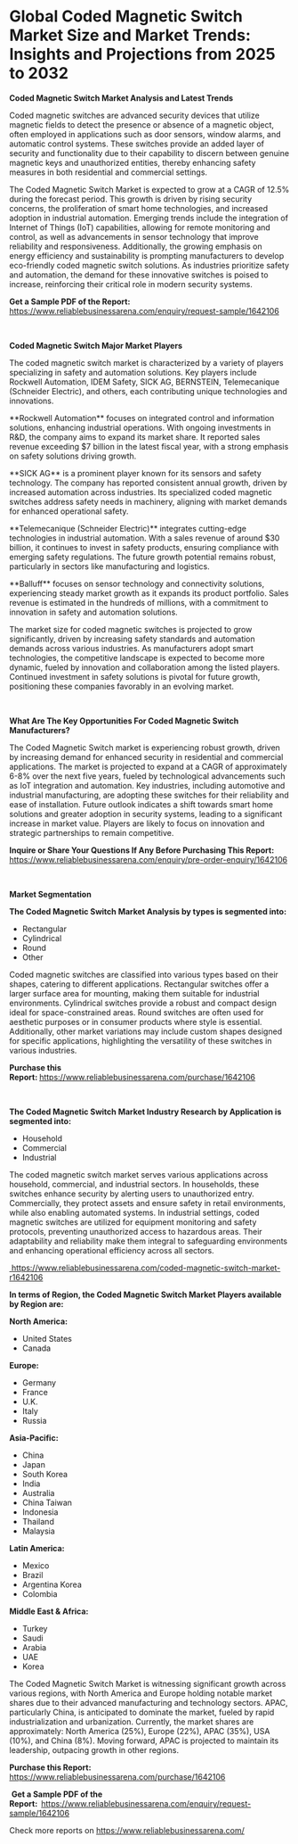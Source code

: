 <p><h1>Global Coded Magnetic Switch Market Size and Market Trends: Insights and Projections from 2025 to 2032</h1></p><p><strong>Coded Magnetic Switch Market Analysis and Latest Trends</strong></p>
<p><p>Coded magnetic switches are advanced security devices that utilize magnetic fields to detect the presence or absence of a magnetic object, often employed in applications such as door sensors, window alarms, and automatic control systems. These switches provide an added layer of security and functionality due to their capability to discern between genuine magnetic keys and unauthorized entities, thereby enhancing safety measures in both residential and commercial settings.</p><p>The Coded Magnetic Switch Market is expected to grow at a CAGR of 12.5% during the forecast period. This growth is driven by rising security concerns, the proliferation of smart home technologies, and increased adoption in industrial automation. Emerging trends include the integration of Internet of Things (IoT) capabilities, allowing for remote monitoring and control, as well as advancements in sensor technology that improve reliability and responsiveness. Additionally, the growing emphasis on energy efficiency and sustainability is prompting manufacturers to develop eco-friendly coded magnetic switch solutions. As industries prioritize safety and automation, the demand for these innovative switches is poised to increase, reinforcing their critical role in modern security systems.</p></p>
<p><strong>Get a Sample PDF of the Report:&nbsp;</strong> <a href="https://www.reliablebusinessarena.com/enquiry/request-sample/1642106?utm_campaign=2748&utm_medium=2&utm_source=Github&utm_content=ia&utm_term=22022025&utm_id=coded-magnetic-switch">https://www.reliablebusinessarena.com/enquiry/request-sample/1642106</a></p>
<p>&nbsp;</p>
<p><strong>Coded Magnetic Switch Major Market Players</strong></p>
<p><p>The coded magnetic switch market is characterized by a variety of players specializing in safety and automation solutions. Key players include Rockwell Automation, IDEM Safety, SICK AG, BERNSTEIN, Telemecanique (Schneider Electric), and others, each contributing unique technologies and innovations.</p><p>**Rockwell Automation** focuses on integrated control and information solutions, enhancing industrial operations. With ongoing investments in R&D, the company aims to expand its market share. It reported sales revenue exceeding $7 billion in the latest fiscal year, with a strong emphasis on safety solutions driving growth.</p><p>**SICK AG** is a prominent player known for its sensors and safety technology. The company has reported consistent annual growth, driven by increased automation across industries. Its specialized coded magnetic switches address safety needs in machinery, aligning with market demands for enhanced operational safety.</p><p>**Telemecanique (Schneider Electric)** integrates cutting-edge technologies in industrial automation. With a sales revenue of around $30 billion, it continues to invest in safety products, ensuring compliance with emerging safety regulations. The future growth potential remains robust, particularly in sectors like manufacturing and logistics.</p><p>**Balluff** focuses on sensor technology and connectivity solutions, experiencing steady market growth as it expands its product portfolio. Sales revenue is estimated in the hundreds of millions, with a commitment to innovation in safety and automation solutions.</p><p>The market size for coded magnetic switches is projected to grow significantly, driven by increasing safety standards and automation demands across various industries. As manufacturers adopt smart technologies, the competitive landscape is expected to become more dynamic, fueled by innovation and collaboration among the listed players. Continued investment in safety solutions is pivotal for future growth, positioning these companies favorably in an evolving market.</p></p>
<p>&nbsp;</p>
<p><strong>What Are The Key Opportunities For Coded Magnetic Switch Manufacturers?</strong></p>
<p><p>The Coded Magnetic Switch market is experiencing robust growth, driven by increasing demand for enhanced security in residential and commercial applications. The market is projected to expand at a CAGR of approximately 6-8% over the next five years, fueled by technological advancements such as IoT integration and automation. Key industries, including automotive and industrial manufacturing, are adopting these switches for their reliability and ease of installation. Future outlook indicates a shift towards smart home solutions and greater adoption in security systems, leading to a significant increase in market value. Players are likely to focus on innovation and strategic partnerships to remain competitive.</p></p>
<p><strong>Inquire or Share Your Questions If Any Before Purchasing This Report:</strong> <a href="https://www.reliablebusinessarena.com/enquiry/pre-order-enquiry/1642106?utm_campaign=2748&utm_medium=2&utm_source=Github&utm_content=ia&utm_term=22022025&utm_id=coded-magnetic-switch">https://www.reliablebusinessarena.com/enquiry/pre-order-enquiry/1642106</a></p>
<p>&nbsp;</p>
<p><strong>Market Segmentation</strong></p>
<p><strong>The Coded Magnetic Switch Market Analysis by types is segmented into:</strong></p>
<p><ul><li>Rectangular</li><li>Cylindrical</li><li>Round</li><li>Other</li></ul></p>
<p><p>Coded magnetic switches are classified into various types based on their shapes, catering to different applications. Rectangular switches offer a larger surface area for mounting, making them suitable for industrial environments. Cylindrical switches provide a robust and compact design ideal for space-constrained areas. Round switches are often used for aesthetic purposes or in consumer products where style is essential. Additionally, other market variations may include custom shapes designed for specific applications, highlighting the versatility of these switches in various industries.</p></p>
<p><strong>Purchase this Report:&nbsp;</strong><a href="https://www.reliablebusinessarena.com/purchase/1642106?utm_campaign=2748&utm_medium=2&utm_source=Github&utm_content=ia&utm_term=22022025&utm_id=coded-magnetic-switch">https://www.reliablebusinessarena.com/purchase/1642106</a></p>
<p>&nbsp;</p>
<p><strong>The Coded Magnetic Switch Market Industry Research by Application is segmented into:</strong></p>
<p><ul><li>Household</li><li>Commercial</li><li>Industrial</li></ul></p>
<p><p>The coded magnetic switch market serves various applications across household, commercial, and industrial sectors. In households, these switches enhance security by alerting users to unauthorized entry. Commercially, they protect assets and ensure safety in retail environments, while also enabling automated systems. In industrial settings, coded magnetic switches are utilized for equipment monitoring and safety protocols, preventing unauthorized access to hazardous areas. Their adaptability and reliability make them integral to safeguarding environments and enhancing operational efficiency across all sectors.</p></p>
<p><a href="https://www.reliablebusinessarena.com/coded-magnetic-switch-market-r1642106?utm_campaign=2748&utm_medium=2&utm_source=Github&utm_content=ia&utm_term=22022025&utm_id=coded-magnetic-switch">&nbsp;https://www.reliablebusinessarena.com/coded-magnetic-switch-market-r1642106</a></p>
<p><strong>In terms of Region, the Coded Magnetic Switch Market Players available by Region are:</strong></p>
<p>
    <p> <strong> North America: </strong>
        <ul>
            <li>United States</li>
            <li>Canada</li>
        </ul>
        </p> 
    <p> <strong> Europe: </strong>
        <ul>
            <li>Germany</li>
            <li>France</li>
            <li>U.K.</li>
            <li>Italy</li>
            <li>Russia</li>
        </ul>
        </p> 
    <p> <strong> Asia-Pacific: </strong>
        <ul>
            <li>China</li>
            <li>Japan</li>
            <li>South Korea</li>
            <li>India</li>
            <li>Australia</li>
            <li>China Taiwan</li>
            <li>Indonesia</li>
            <li>Thailand</li>
            <li>Malaysia</li>
        </ul>
        </p> 
    <p> <strong> Latin America: </strong>
        <ul>
            <li>Mexico</li>
            <li>Brazil</li>
            <li>Argentina Korea</li>
            <li>Colombia</li>
        </ul>
        </p> 
    <p> <strong> Middle East & Africa: </strong>
        <ul>
            <li>Turkey</li>
            <li>Saudi</li>
            <li>Arabia</li>
            <li>UAE</li>
            <li>Korea</li>
        </ul>
    </p>
    </p>
<p><p>The Coded Magnetic Switch Market is witnessing significant growth across various regions, with North America and Europe holding notable market shares due to their advanced manufacturing and technology sectors. APAC, particularly China, is anticipated to dominate the market, fueled by rapid industrialization and urbanization. Currently, the market shares are approximately: North America (25%), Europe (22%), APAC (35%), USA (10%), and China (8%). Moving forward, APAC is projected to maintain its leadership, outpacing growth in other regions.</p></p>
<p><strong>Purchase this Report: </strong><a href="https://www.reliablebusinessarena.com/purchase/1642106?utm_campaign=2748&utm_medium=2&utm_source=Github&utm_content=ia&utm_term=22022025&utm_id=coded-magnetic-switch">https://www.reliablebusinessarena.com/purchase/1642106</a></p>
<p>&nbsp;<strong>Get a Sample PDF of the Report:&nbsp;&nbsp;</strong><a href="https://www.reliablebusinessarena.com/enquiry/request-sample/1642106?utm_campaign=2748&utm_medium=2&utm_source=Github&utm_content=ia&utm_term=22022025&utm_id=coded-magnetic-switch">https://www.reliablebusinessarena.com/enquiry/request-sample/1642106</a></p>
<p><strong></strong></p>
<p>Check more reports on <a href="https://www.reliablebusinessarena.com/?utm_campaign=2748&utm_medium=2&utm_source=Github&utm_content=ia&utm_term=22022025&utm_id=coded-magnetic-switch">https://www.reliablebusinessarena.com/</a></p>